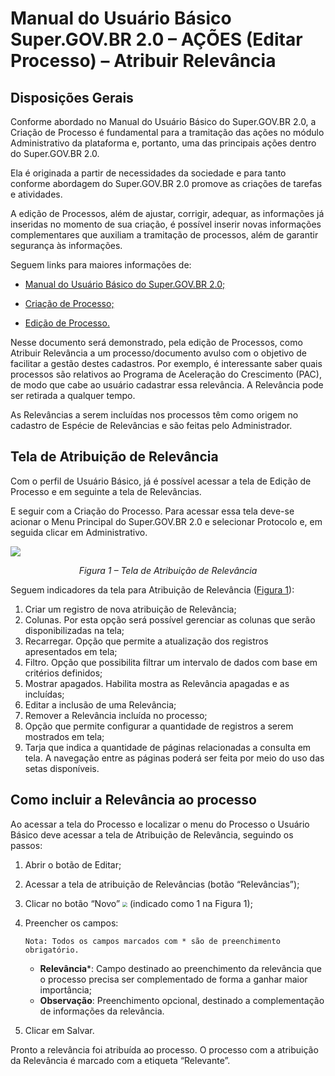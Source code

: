 # Manual do Usuário Básico Super.GOV.BR 2.0 – AÇÕES (Editar Processo) – Atribuir Relevância 

## Disposições Gerais

Conforme abordado no Manual do Usuário Básico do Super.GOV.BR 2.0, a Criação de Processo é fundamental para a tramitação das ações no módulo Administrativo da plataforma e, portanto, uma das principais ações dentro do Super.GOV.BR 2.0. 

Ela é originada a partir de necessidades da sociedade e para tanto conforme abordagem do Super.GOV.BR 2.0 promove as criações de tarefas e atividades. 

A edição de Processos, além de ajustar, corrigir, adequar, as informações já inseridas no momento de sua criação, é possível inserir novas informações complementares que auxiliam a tramitação de processos, além de garantir segurança às informações. 

Seguem links para maiores informações de:  

* <ins>Manual do Usuário Básico do Super.GOV.BR 2.0;</ins>  

* <ins>Criação de Processo;</ins> 

* <ins>Edição de Processo.</ins> 

Nesse documento será demonstrado, pela edição de Processos, como Atribuir Relevância a um processo/documento avulso com o objetivo de facilitar a gestão destes cadastros. Por exemplo, é interessante saber quais processos são relativos ao Programa de Aceleração do Crescimento (PAC), de modo que cabe ao usuário cadastrar essa relevância. A Relevância pode ser retirada a qualquer tempo. 

As Relevâncias a serem incluídas nos processos têm como origem no cadastro de Espécie de Relevâncias e são feitas pelo Administrador. 

## Tela de Atribuição de Relevância

Com o perfil de Usuário Básico, já é possível acessar a tela de Edição de Processo e em seguinte a tela de Relevâncias.  

E seguir com a Criação do Processo. Para acessar essa tela deve-se acionar o Menu Principal do Super.GOV.BR 2.0 e selecionar Protocolo e, em seguida clicar em Administrativo. 

<img src="../../manual/figuras/Tela_Relevancia.png"/><p style="text-align: center;">*Figura 1 – Tela de Atribuição de Relevância*</p>


Seguem indicadores da tela para Atribuição de Relevância (<ins>Figura 1</ins>): 

1. Criar um registro de nova atribuição de Relevância; 
2. Colunas. Por esta opção será possível gerenciar as colunas que serão disponibilizadas na tela; 
3. Recarregar. Opção que permite a atualização dos registros apresentados em tela; 
4. Filtro. Opção que possibilita filtrar um intervalo de dados com base em critérios definidos; 
5. Mostrar apagados. Habilita mostra as Relevância apagadas e as incluídas; 
6. Editar a inclusão de uma Relevância;
7. Remover a Relevância incluída no processo;
8. Opção que permite configurar a quantidade de registros a serem mostrados em tela;
9. Tarja que indica a quantidade de páginas relacionadas a consulta em tela. A navegação entre as páginas poderá ser feita por meio do uso das setas disponíveis. 

## Como incluir a Relevância ao processo

Ao acessar a tela do Processo e localizar o menu do Processo o Usuário Básico deve acessar a tela de Atribuição de Relevância, seguindo os passos:  

1. Abrir o botão de Editar; 
2. Acessar a tela de atribuição de Relevâncias (botão “Relevâncias”); 
3. Clicar no botão “Novo” <img src="../../_static/images/Botão de Inclusão (+).png" style="zoom: 50%;" /> (indicado como 1 na Figura 1);
4. Preencher os campos: 

	``` {note}
	Nota: Todos os campos marcados com * são de preenchimento obrigatório. 
	```

	* **Relevância***: Campo destinado ao preenchimento da relevância que o processo precisa ser complementado de forma a ganhar maior importância;  
	* **Observação**: Preenchimento opcional, destinado a complementação de informações da relevância.  

5. Clicar em Salvar.  

Pronto a relevância foi atribuída ao processo. O processo com a atribuição da Relevância é marcado com a etiqueta “Relevante”. 